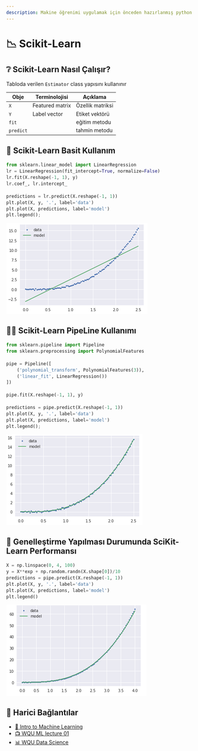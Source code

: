 ```yaml
---
description: Makine öğrenimi uygulamak için önceden hazırlanmış python paketidir.
---
```


# 📉 Scikit-Learn

## ❔ Scikit-Learn Nasıl Çalışır?

Tabloda verilen `Estimator` class yapısını kullanınır

| Obje      | Terminolojisi   | Açıklama         |
| --------- | --------------- | ---------------- |
| `X`       | Featured matrix | Özellik matriksi |
| `Y`       | Label vector    | Etiket vektörü   |
| `fit`     |                 | eğitim metodu    |
| `predict` |                 | tahmin metodu    |

## 👶 Scikit-Learn Basit Kullanım

```py
from sklearn.linear_model import LinearRegression
lr = LinearRegression(fit_intercept=True, normalize=False)
lr.fit(X.reshape(-1, 1), y)
lr.coef_, lr.intercept_

predictions = lr.predict(X.reshape(-1, 1))
plt.plot(X, y, '.', label='data')
plt.plot(X, predictions, label='model')
plt.legend();
```

![](../../res/sklearn_lr_ex1.png)

## 👨‍💻 Scikit-Learn PipeLine Kullanımı

```py
from sklearn.pipeline import Pipeline
from sklearn.preprocessing import PolynomialFeatures

pipe = Pipeline([
    ('polynomial_transform', PolynomialFeatures(3)),
    ('linear_fit', LinearRegression())
])

pipe.fit(X.reshape(-1, 1), y)

predictions = pipe.predict(X.reshape(-1, 1))
plt.plot(X, y, '.', label='data')
plt.plot(X, predictions, label='model')
plt.legend();
```

![](../../res/sklearn_pipe_ex1.png)

## 🦋 Genelleştirme Yapılması Durumunda SciKit-Learn Performansı

```py
X = np.linspace(0, 4, 100)
y = X**exp + np.random.randn(X.shape[0])/10
predictions = pipe.predict(X.reshape(-1, 1))
plt.plot(X, y, '.', label='data')
plt.plot(X, predictions, label='model')
plt.legend()
```

![](../../res/sklearn_general_ex1.png)

## 🔗 Harici Bağlantılar

- [📜 Intro to Machine Learning](../1%20-%20E%C4%9Fitici%20Notebooklar/0%20-%20Intro%20to%20Machine%20Learning.ipynb)
- [📺 WQU ML lecture 01](https://www.youtube.com/watch?v=9J6FNvil6Gw&feature=youtu.be)
- [📊 WQU Data Science](https://wqu.org/programs/data-science)
